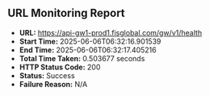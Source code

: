 ## URL Monitoring Report

- **URL:** https://api-gw1-prod1.fisglobal.com/gw/v1/health
- **Start Time:** 2025-06-06T06:32:16.901539
- **End Time:** 2025-06-06T06:32:17.405216
- **Total Time Taken:** 0.503677 seconds
- **HTTP Status Code:** 200
- **Status:** Success
- **Failure Reason:** N/A
